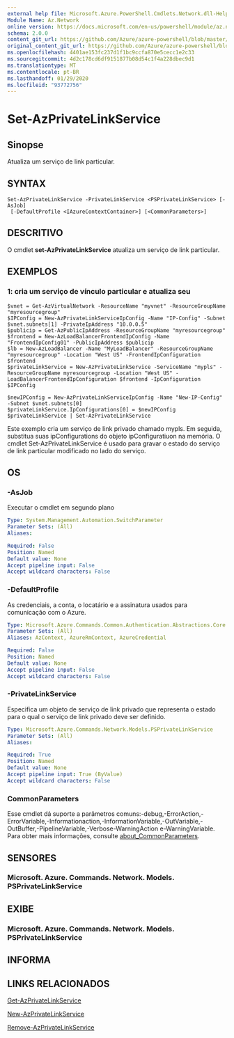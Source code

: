 ```yaml
---
external help file: Microsoft.Azure.PowerShell.Cmdlets.Network.dll-Help.xml
Module Name: Az.Network
online version: https://docs.microsoft.com/en-us/powershell/module/az.network/set-azprivatelinkservice
schema: 2.0.0
content_git_url: https://github.com/Azure/azure-powershell/blob/master/src/Network/Network/help/Set-AzPrivateLinkService.md
original_content_git_url: https://github.com/Azure/azure-powershell/blob/master/src/Network/Network/help/Set-AzPrivateLinkService.md
ms.openlocfilehash: 4401ae153fc237d1f1bc9ccfa870e5cecc1e2c33
ms.sourcegitcommit: 4d2c178cd6df9151877b08d54c1f4a228dbec9d1
ms.translationtype: MT
ms.contentlocale: pt-BR
ms.lasthandoff: 01/29/2020
ms.locfileid: "93772756"
---
```

# Set-AzPrivateLinkService

## Sinopse
Atualiza um serviço de link particular.

## SYNTAX

```
Set-AzPrivateLinkService -PrivateLinkService <PSPrivateLinkService> [-AsJob]
 [-DefaultProfile <IAzureContextContainer>] [<CommonParameters>]
```

## DESCRITIVO
O cmdlet **set-AzPrivateLinkService** atualiza um serviço de link particular.

## EXEMPLOS

### 1: cria um serviço de vínculo particular e atualiza seu
```
$vnet = Get-AzVirtualNetwork -ResourceName "myvnet" -ResourceGroupName "myresourcegroup"
$IPConfig = New-AzPrivateLinkServiceIpConfig -Name "IP-Config" -Subnet $vnet.subnets[1] -PrivateIpAddress "10.0.0.5"
$publicip = Get-AzPublicIpAddress -ResourceGroupName "myresourcegroup"
$frontend = New-AzLoadBalancerFrontendIpConfig -Name "FrontendIpConfig01" -PublicIpAddress $publicip
$lb = New-AzLoadBalancer -Name "MyLoadBalancer" -ResourceGroupName "myresourcegroup" -Location "West US" -FrontendIpConfiguration $frontend  
$privateLinkService = New-AzPrivateLinkService -ServiceName "mypls" -ResourceGroupName myresourcegroup -Location "West US" -LoadBalancerFrontendIpConfiguration $frontend -IpConfiguration $IPConfig

$newIPConfig = New-AzPrivateLinkServiceIpConfig -Name "New-IP-Config" -Subnet $vnet.subnets[0] 
$privateLinkService.IpConfigurations[0] = $newIPConfig
$privateLinkService | Set-AzPrivateLinkService
```

Este exemplo cria um serviço de link privado chamado mypls. Em seguida, substitua suas ipConfigurations do objeto ipConfiguratiuon na memória. O cmdlet Set-AzPrivateLinkService é usado para gravar o estado do serviço de link particular modificado no lado do serviço. 

## OS

### -AsJob
Executar o cmdlet em segundo plano

```yaml
Type: System.Management.Automation.SwitchParameter
Parameter Sets: (All)
Aliases:

Required: False
Position: Named
Default value: None
Accept pipeline input: False
Accept wildcard characters: False
```

### -DefaultProfile
As credenciais, a conta, o locatário e a assinatura usados para comunicação com o Azure.

```yaml
Type: Microsoft.Azure.Commands.Common.Authentication.Abstractions.Core.IAzureContextContainer
Parameter Sets: (All)
Aliases: AzContext, AzureRmContext, AzureCredential

Required: False
Position: Named
Default value: None
Accept pipeline input: False
Accept wildcard characters: False
```

### -PrivateLinkService
Especifica um objeto de serviço de link privado que representa o estado para o qual o serviço de link privado deve ser definido.

```yaml
Type: Microsoft.Azure.Commands.Network.Models.PSPrivateLinkService
Parameter Sets: (All)
Aliases:

Required: True
Position: Named
Default value: None
Accept pipeline input: True (ByValue)
Accept wildcard characters: False
```

### CommonParameters
Esse cmdlet dá suporte a parâmetros comuns:-debug,-ErrorAction,-ErrorVariable,-Informationaction,-InformationVariable,-OutVariable,-OutBuffer,-PipelineVariable,-Verbose-WarningAction e-WarningVariable. Para obter mais informações, consulte [about_CommonParameters](https://go.microsoft.com/fwlink/?LinkID=113216).

## SENSORES

### Microsoft. Azure. Commands. Network. Models. PSPrivateLinkService

## EXIBE

### Microsoft. Azure. Commands. Network. Models. PSPrivateLinkService

## INFORMA

## LINKS RELACIONADOS

[Get-AzPrivateLinkService](./Get-AzPrivateLinkService.md)

[New-AzPrivateLinkService](./New-AzPrivateLinkService.md)

[Remove-AzPrivateLinkService](./Remove-AzPrivateLinkService.md)


